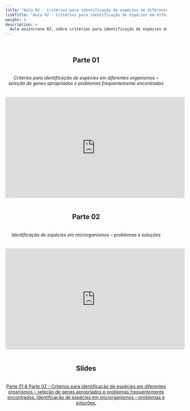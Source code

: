 ```yaml
---
title: "Aula 02 - Critérios para identificação de espécies em diferentes organismos – seleção de genes apropriados e problemas frequentemente encontrados. Bancos de dados."
linkTitle: "Aula 02 - Critérios para identificação de espécies em diferentes organismos – seleção de genes apropriados e problemas frequentemente encontrados. Bancos de dados."
weight: 4
description: >
  Aula assíncrona 02, sobre critérios para identificação de espécies em diferentes organismos – seleção de genes apropriados e problemas frequentemente encontrados, e uso de bancos de dados.
---
```


<br>
<div align="center">
<h2>Parte 01</h2>
<br>
<i>Critérios para identificação de espécies em diferentes organismos – seleção de genes apropriados e problemas frequentemente encontrados</i>
<br><br><br>
<iframe width="560" height="315" src="https://www.youtube.com/embed/g8Emzw0p-qU" frameborder="0" allow="accelerometer; autoplay; clipboard-write; encrypted-media; gyroscope; picture-in-picture" allowfullscreen></iframe>
<br><br>

<h2>Parte 02</h2>
<br>
<i>Identificação de espécies em microrganismos – problemas e soluções</i>
<br><br><br>
<iframe width="560" height="315" src="https://www.youtube.com/embed/gfH9cQV9Pq8" frameborder="0" allow="accelerometer; autoplay; clipboard-write; encrypted-media; gyroscope; picture-in-picture" allowfullscreen></iframe>
<br><br>

<h2>Slides</h2>
<br>
<a href="https://github.com/desirrepetters/gstreinamentoeconsultoria/raw/master/userguide/content/pt-br/filogenia/2024_01/aulas/slides/aula_04.pdf">Parte 01 & Parte 02 - Critérios para identificação de espécies em diferentes organismos – seleção de genes apropriados e problemas frequentemente encontrados. Identificação de espécies em microrganismos – problemas e soluções.</a>
</div>
